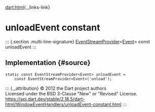 [dart:html](../../dart-html/dart-html-library){._links-link}

unloadEvent constant
====================

::: {.section .multi-line-signature}
[EventStreamProvider](../eventstreamprovider-class)\<[Event](../event-class)\>
const unloadEvent
:::

Implementation {#source}
--------------

``` {.language-dart data-language="dart"}
static const EventStreamProvider<Event> unloadEvent =
    const EventStreamProvider<Event>('unload');
```

::: {._attribution}
© 2012 the Dart project authors\
Licensed under the BSD 3-Clause \"New\" or \"Revised\" License.\
<https://api.dart.dev/stable/2.18.5/dart-html/WindowEventHandlers/unloadEvent-constant.html>
:::
